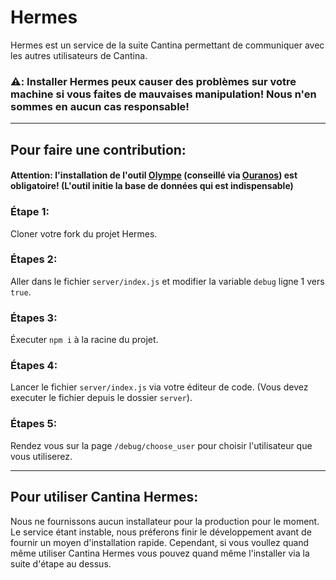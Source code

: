 # Hermes

Hermes est un service de la suite Cantina permettant de communiquer avec les autres utilisateurs de Cantina.

### ⚠️: Installer Hermes peux causer des problèmes sur votre machine si vous faites de mauvaises manipulation! Nous n'en sommes en aucun cas responsable!

***

## Pour faire une contribution:

#### Attention: l'installation de l'outil [Olympe](https://github.com/Cantina-Org/Olympe) (conseillé via [Ouranos](https://github.com/Cantina-Org/Ouranos)) est obligatoire! (L'outil initie la base de données qui est indispensable)

### Étape 1:
Cloner votre fork du projet Hermes.

### Étapes 2:
Aller dans le fichier `server/index.js` et modifier la variable `debug` ligne 1 vers `true`.

### Étapes 3:
Éxecuter `npm i` à la racine du projet.

### Étapes 4:
Lancer le fichier `server/index.js` via votre éditeur de code. (Vous devez executer le fichier depuis le dossier `server`).

### Étapes 5:
Rendez vous sur la page `/debug/choose_user` pour choisir l'utilisateur que vous utiliserez.

*** 

## Pour utiliser Cantina Hermes:

Nous ne fournissons aucun installateur pour la production pour le moment. Le service étant instable, nous préferons finir le développement avant de fournir un moyen d'installation rapide.
Cependant, si vous voullez quand même utiliser Cantina Hermes vous pouvez quand même l'installer via la suite d'étape au dessus.
